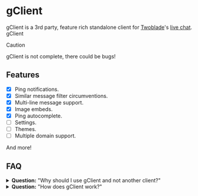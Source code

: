 # gClient

gClient is a 3rd party, feature rich standalone client for [Twoblade](https://twoblade.com)'s [live chat](https://twoblade.com/chat).
gClient 

> [!CAUTION]
> gClient is not complete, there could be bugs!

## Features
- [x] Ping notifications.
- [x] Similar message filter circumventions.
- [x] Multi-line message support.
- [x] Image embeds.
- [x] Ping autocomplete.
- [ ] Settings.
- [ ] Themes.
- [ ] Multiple domain support.

And more!

## FAQ
<details>
  <summary><b>Question:</b> "Why should I use gClient and not another client?"</summary>
  <b>Answer:</b> Because gClient has support for multiline messages, image embeds, and has exclusive similar message filter bypasses!
</details>
<details>
  <summary><b>Question:</b> "How does gClient work?"</summary>
  <b>Answer:</b> gClient works by communicating with Twoblade's chat server over a secure WebSocket connection.
</details>

